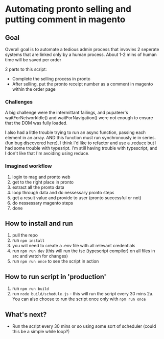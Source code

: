 # Automating pronto selling and putting comment in magento

## Goal

Overall goal is to automate a tedious admin process that invovles 2 seperate systems that are linked only by a human process. About 1-2 mins of human time will be saved per order

2 parts to this script:

- Complete the selling process in pronto
- After selling, put the pronto receipt number as a comment in magento within the order page

### Challenges

A big challenge were the intermittant failings, and pupateer's waitForNetworkIdle() and waitForNavigation() were not enough to ensure that the DOM was fully loaded.

I also had a little trouble trying to run an async function, passing each element in an array. AND this function must run synchronously ie in series. (fun bug discovered here). I think I'd like to refactor and use a .reduce but I had some trouble with typesript. I'm still having trouble with typescript, and I don't like that I'm avoiding using reduce.

### Imagined workflow

1. login to mag and pronto web
2. get to the right place in pronto
3. extract all the pronto data
4. loop through data and do nessessary pronto steps
5. get a result value and provide to user (pronto successful or not)
6. do nessessary magento steps
7. done

## How to install and run

1. pull the repo
2. run `npm install`
3. you will need to create a .env file with all relevant credentials
4. run `npm run dev` (this will run the tsc (typescript compiler) on all files in src and watch for changes)
5. run `npm run once` to see the script in action

## How to run script in 'production'

1. run `npm run build`
2. run `node build/schedule.js` - this will run the script every 30 mins
   2a. You can also choose to run the script once only with
   `npm run once`

## What's next?

- Run the script every 30 mins or so using some sort of scheduler (could this be a simple while loop?)
